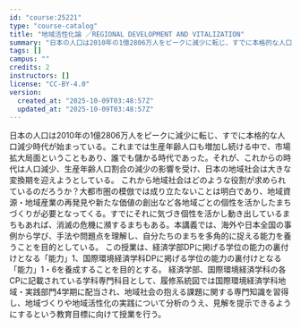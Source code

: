 ```yaml
---
id: "course:25221"
type: "course-catalog"
title: "地域活性化論 ／REGIONAL DEVELOPMENT AND VITALIZATION"
summary: "日本の人口は2010年の1億2806万人をピークに減少に転じ、すでに本格的な人口減少時代が始まっている。これまでは生産年齢人口も増加し続ける中で、市場拡大局面ということもあり、誰でも儲かる時代であった。それが、これからの時代は人口減少、生産…"
tags: []
campus: ""
credits: 2
instructors: []
license: "CC-BY-4.0"
version:
  created_at: "2025-10-09T03:48:57Z"
  updated_at: "2025-10-09T03:48:57Z"
---
```

日本の人口は2010年の1億2806万人をピークに減少に転じ、すでに本格的な人口減少時代が始まっている。これまでは生産年齢人口も増加し続ける中で、市場拡大局面ということもあり、誰でも儲かる時代であった。それが、これからの時代は人口減少、生産年齢人口割合の減少の影響を受け、日本の地域社会は大きな変換期を迎えようとしている。 これから地域社会はどのような役割が求められているのだろうか？大都市圏の模倣では成り立たないことは明白であり、地域資源・地域産業の再発見や新たな価値の創出など各地域ごとの個性を活かしたまちづくりが必要となってくる。すでにそれに気づき個性を活かし動き出しているまちもあれば、消滅の危機に瀕するまちもある。本講義では、海外や日本全国の事例から学び、手法や問題点を理解し、自分たちのまちを多角的に捉える能力を養うことを目的としている。 この授業は、経済学部DPに掲げる学位の能力の裏付けとなる「能力」1、国際環境経済学科DPに掲げる学位の能力の裏付けとなる「能力」1・6を養成することを目的とする。 経済学部、国際環境経済学科の各CPに記載されている学科専門科目として、履修系統図では国際環境経済学科地域・実践部門4学期に配当され、地域社会の抱える課題に関する専門知識を習得し、地域づくりや地域活性化の実践について分析のうえ、見解を提示できるようにするという教育目標に向けて授業を行う。
